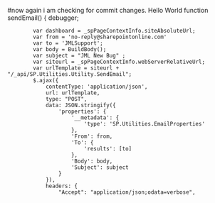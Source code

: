 #now again i am checking for commit changes.
Hello World
function sendEmail() {
            debugger;
            
            var dashboard = _spPageContextInfo.siteAbsoluteUrl;
            var from = 'no-reply@sharepointonline.com'
            var to = 'JMLSupport';
            var body = BuildBody();
            var subject = "JML New Bug" ;
            var siteurl = _spPageContextInfo.webServerRelativeUrl;
            var urlTemplate = siteurl + "/_api/SP.Utilities.Utility.SendEmail";
            $.ajax({
                contentType: 'application/json',
                url: urlTemplate,
                type: "POST",
                data: JSON.stringify({
                    'properties': {
                        '__metadata': {
                            'type': 'SP.Utilities.EmailProperties'
                        },
                        'From': from,
                        'To': {
                            'results': [to]
                        },
                        'Body': body,
                        'Subject': subject
                    }
                }),
                headers: {
                    "Accept": "application/json;odata=verbose",
                    
